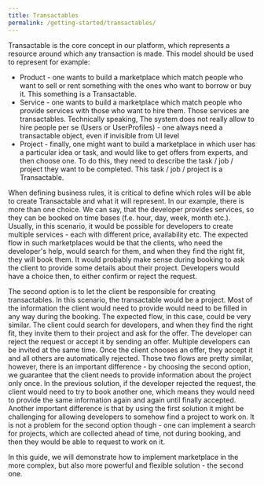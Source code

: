 ```yaml
---
title: Transactables
permalink: /getting-started/transactables/
---
```


Transactable is the core concept in our platform, which represents a resource around which any transaction is made. This model should be used to represent for example:

* Product - one wants to build a marketplace which match people who want to sell or rent something with the ones who want to borrow or buy it. This something is a Transactable.
* Service - one wants to build a marketplace which match people who provide services with those who want to hire them. Those services are transactables. Technically speaking, The system does not really allow to hire people per se (Users or UserProfiles) - one always need a transactable object, even if invisible from UI level
* Project - finally, one might want to build a marketplace in which user has a particular idea or task, and would like to get offers from experts, and then choose one. To do this, they need to describe the task / job / project they want to be completed. This task / job / project is a Transactable.

When defining business rules, it is critical to define which roles will be able to create Transactable and what it will represent. In our example, there is more than one choice. We can say, that the developer provides services, so they can be booked on time bases (f.e. hour, day, week, month etc.). Usually, in this scenario, it would be possible for developers to create multiple services - each with different price, availability etc. The expected flow in such marketplaces would be that the clients, who need the developer's help, would search for them, and when they find the right fit, they will book them. It would probably make sense during booking to ask the client to provide some details about their project. Developers would have a choice then, to either confirm or reject the request.

The second option is to let the client be responsible for creating transactables. In this scenario, the transactable would be a project. Most of the information the client would need to provide would need to be filled in any way during the booking. The expected flow, in this case, could be very similar. The client could search for developers, and when they find the right fit, they invite them to their project and ask for the offer. The developer can reject the request or accept it by sending an offer. Multiple developers can be invited at the same time. Once the client chooses an offer, they accept it and all others are automatically rejected. Those two flows are pretty similar, however, there is an important difference - by choosing the second option, we guarantee that the client needs to provide information about the project only once. In the previous solution, if the developer rejected the request, the client would need to try to book another one, which means they would need to provide the same information again and again until finally accepted. Another important difference is that by using the first solution it might be challenging for allowing developers to somehow find a project to work on. It is not a problem for the second option though - one can implement a search for projects, which are collected ahead of time, not during booking, and then they would be able to request to work on it.

In this guide, we will demonstrate how to implement marketplace in the more complex, but also more powerful and flexible solution - the second one.
